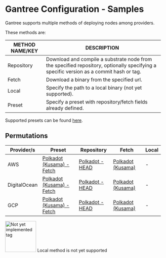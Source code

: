 # Gantree Configuration - Samples

Gantree supports multiple methods of deploying nodes among providers.

These methods are:

| METHOD NAME/KEY | DESCRIPTION                                                                                                                            |
| --------------- | -------------------------------------------------------------------------------------------------------------------------------------- |
| Repository      | Download and compile a substrate node from the specified repository, optionally specifying a specific version as a commit hash or tag. |
| Fetch           | Download a binary from the specified url.                                                                                              |
| Local           | Specify the path to a local binary (not yet supported).                                                                                |
| Preset          | Specify a preset with repository/fetch fields already defined.                                                                         |

Supported presets can be found [here](../../src/static_data/binary_presets.json).

## Permutations

| Provider/s   | Preset                                                                            | Repository                                                                  | Fetch                                                                    | Local |
| ------------ | --------------------------------------------------------------------------------- | --------------------------------------------------------------------------- | ------------------------------------------------------------------------ | ----- |
| AWS          | [Polkadot (Kusama) - Fetch](../../samples/config/preset/polkadot_aws.sample.json) | [Polkadot - HEAD](../../samples/config/repository/polkadot_aws.sample.json) | [Polkadot (Kusama)](../../samples/config/fetch/polkadot_aws.sample.json) | -     |
| DigitalOcean | [Polkadot (Kusama) - Fetch](../../samples/config/preset/polkadot_do.sample.json)  | [Polkadot - HEAD](../../samples/config/repository/polkadot_do.sample.json)  | [Polkadot (Kusama)](../../samples/config/fetch/polkadot_do.sample.json)  | -     |
| GCP          | [Polkadot (Kusama) - Fetch](../../samples/config/preset/polkadot_gcp.sample.json) | [Polkadot - HEAD](../../samples/config/repository/polkadot_gcp.sample.json) | [Polkadot (Kusama)](../../samples/config/fetch/polkadot_gcp.sample.json) | -     |

<p><img src="https://raw.githubusercontent.com/flex-dapps/gantree-misc/master/docs/img/Github_not_yet_implemented_tag.png" alt="Not yet implemented tag" width="100">
Local method is not yet supported
</p>

